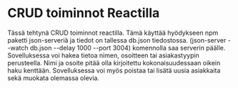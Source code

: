 # CRUD toiminnot Reactilla

Tässä tehtynä CRUD toiminnot reactilla. Tämä käyttää hyödykseen npm paketti json-serveriä ja tiedot on tallessa db.json tiedostossa. (json-server --watch db.json --delay 1000 --port 3004) komennolla saa serverin päälle. Sovelluksessa voi hakea tietoa nimen, osoitteen tai asiakastyypin perusteella. Nimi ja osoite pitää olla kirjoitettu kokonaisuudessaan oikein haku kenttään. Sovelluksessa voi myös poistaa tai lisätä uusia asiakkaita sekä muokata olemassa olevia.

